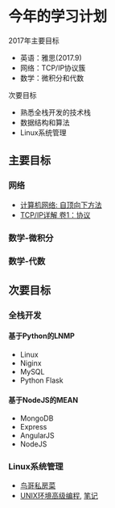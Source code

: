 # 今年的学习计划

2017年主要目标

- 英语：雅思(2017.9)
- 网络：TCP/IP协议簇
- 数学：微积分和代数

次要目标

- 熟悉全栈开发的技术栈
- 数据结构和算法
- Linux系统管理

<!-- more -->

## 主要目标

### 网络
- [计算机网络: 自顶向下方法](/tech/study/book/computer-networking-top-down-approach)
- [TCP/IP详解 卷1：协议](https://book.douban.com/subject/1088054/)

### 数学-微积分

### 数学-代数

## 次要目标

### 全栈开发
#### 基于Python的LNMP
- Linux
- Niginx
- MySQL
- Python Flask

#### 基于NodeJS的MEAN
- MongoDB
- Express
- AngularJS
- NodeJS

### Linux系统管理
- [鸟哥私房菜]()
- [UNIX环境高级编程](https://book.douban.com/subject/25900403/), 
[笔记](/tech/study/book/advanced-programming-in-the-unix-environment)



